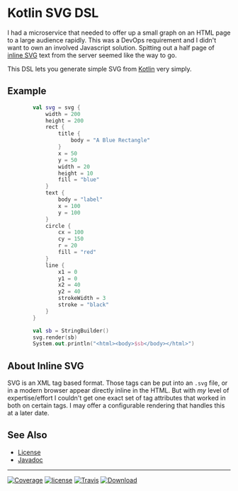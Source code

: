 # Kotlin SVG DSL

I had a microservice that needed to offer up a small graph on an HTML page to a large audience rapidly. 
This was a DevOps requirement and I didn't want to own an involved Javascript solution. Spitting out a
half page of [inline SVG](https://www.w3schools.com/html/html5_svg.asp) text from the server seemed 
like the way to go.

This DSL lets you generate simple SVG from [Kotlin](https://kotlinlang.org/) very simply.

## Example

```kotlin
        val svg = svg {
            width = 200
            height = 200
            rect {
                title {
                    body = "A Blue Rectangle"
                }
                x = 50
                y = 50
                width = 20
                height = 10
                fill = "blue"
            }
            text {
                body = "label"
                x = 100
                y = 100
            }
            circle {
                cx = 100
                cy = 150
                r = 20
                fill = "red"
            }
            line {
                x1 = 0
                y1 = 0
                x2 = 40
                y2 = 40
                strokeWidth = 3
                stroke = "black"
            }
        }

        val sb = StringBuilder()
        svg.render(sb)
        System.out.println("<html><body>$sb</body></html>")
```

## About Inline SVG
SVG is an XML tag based format. Those tags can be put into an `.svg` file, or in a modern browser 
appear directly inline in the HTML. But with *my* level of expertise/effort I couldn't get one exact set of tag 
attributes that worked in both on certain tags. I may offer a configurable rendering that handles this at a later 
date.

## See Also

- [License](LICENSE.md)
- [Javadoc](https://nwillc.github.io/ksvg/javadoc)

-----
[![Coverage](https://codecov.io/gh/nwillc/ksvg/branch/master/graphs/badge.svg?branch=master)](https://codecov.io/gh/nwillc/ksvg)
[![license](https://img.shields.io/github/license/nwillc/ksvg.svg)](https://tldrlegal.com/license/-isc-license)
[![Travis](https://img.shields.io/travis/nwillc/ksvg.svg)](https://travis-ci.org/nwillc/ksvg)
[![Download](https://api.bintray.com/packages/nwillc/maven/ksvg/images/download.svg)](https://bintray.com/nwillc/maven/ksvg/_latestVersion)
